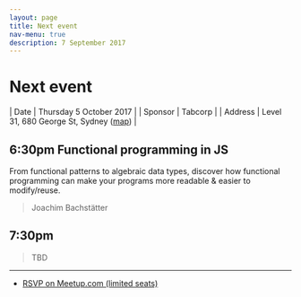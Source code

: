 ```yaml
---
layout: page
title: Next event
nav-menu: true
description: 7 September 2017
---
```


# Next event

| Date | Thursday 5 October 2017 |
| Sponsor | Tabcorp |
| Address | Level 31, 680 George St, Sydney ([map](https://www.google.com.au/maps/place/680+George+St,+Sydney+NSW+2000/@-33.8773271,151.2039252,17z)) |

## 6:30pm Functional programming in JS

From functional patterns to algebraic data types, discover how functional programming can make your programs more readable & easier to modify/reuse.

<blockquote>Joachim Bachstätter</blockquote>

## 7:30pm <TBD>

<blockquote>TBD</blockquote>

---

<ul class="actions">
  <li>
    <a href="https://www.meetup.com/sydney-node-ninjas/events/238092619/" class="button">RSVP on Meetup.com (limited seats)</a>
  </li>
</ul>
